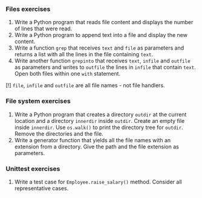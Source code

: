 ### Files exercises

1. Write a Python program that reads file content and displays the number of lines that were read.
1. Write a Python program to append text into a file and display the new content.
1. Write a function `grep` that receives `text` and `file` as parameters and returns a list with all the lines in the file containing `text`. 
1. Write another function `grepinto` that receives `text`, `infile` and `outfile` as parameters and writes to `outfile` the lines in `infile` that contain `text`. Open both files within one `with` statement. 

[!] `file`, `infile` and `outfile` are all file names - not file handlers.

### File system exercises

1. Write a Python program that creates a directory `outdir` at the current location and a directory `innerdir` inside `outdir`.
   Create an empty file inside `innerdir`. Use `os.walk()` to print the directory tree for `outdir`.
   Remove the directories and the file.
2. Write a generator function that yields all the file names with an extension from a directory.
   Give the path and the file extension as parameters. 

### Unittest exercises

1. Write a test case for `Employee.raise_salary()` method. Consider all representative cases.
